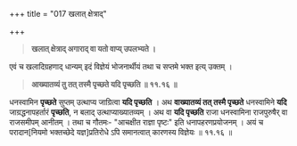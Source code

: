 +++
title = "017 खलात् क्षेत्राद्"

+++
> **खलात् क्षेत्राद् अगाराद् वा यतो वाप्य् उपलभ्यते ।**

एवं च खलादिग्रहणाद् धान्यम् इदं विज्ञेयं भोजनार्थीयं तथा च सप्तमे भक्त इत्य् उक्तम् ।

> **आख्यातव्यं तु तत् तस्मै पृच्छते यदि पृच्छति  ॥ ११.१६ ॥**

धनस्वामिन **पृच्छते** सुप्तम् उत्थाप्य जाग्रित्वा **यदि पृच्छति** । अथ **वाख्यातव्यं तत् तस्मै पृच्छते** धनस्वामिने **यदि** जाग्रद्धनापहर्तारं **पृच्छति**, न बलाद् उत्थाप्याख्यातव्यम् । अथ वा **यदि पृच्छति** राजा धनस्वामिना राजपुरुषैर् वा राजसमीपम् आनीतम् । तथा च गौतमः- "आचक्षीत राज्ञा पृष्टः" इति धनापहरणप्रयोजनम् । अयं च परादान[नियमो भक्तच्छेदे यज्ञ]प्रतिरोधे ऽपि समानत्वात् कारणस्य विज्ञेयः ॥ ११.१६ ॥